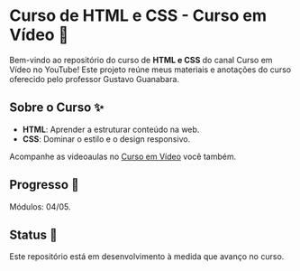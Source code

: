 # Curso de HTML e CSS - Curso em Vídeo 🌟

Bem-vindo ao repositório do curso de **HTML e CSS** do canal Curso em Vídeo no YouTube! Este projeto reúne meus materiais e anotações do curso oferecido pelo professor Gustavo Guanabara.

## Sobre o Curso ✨

- **HTML**: Aprender a estruturar conteúdo na web.
- **CSS**: Dominar o estilo e o design responsivo.

Acompanhe as videoaulas no [Curso em Vídeo](https://www.youtube.com/c/CursoemVideo) você também.

## Progresso 🚀

Módulos: 04/05.

## Status 🌱

Este repositório está em desenvolvimento à medida que avanço no curso.